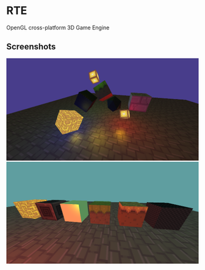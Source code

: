 # RTE
OpenGL cross-platform 3D Game Engine

## Screenshots
![screenshot](screen2.png)
![screenshot](screen1.png)
